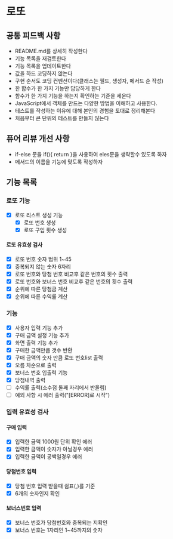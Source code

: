 # 로또

## 공통 피드백 사항

- README.md를 상세히 작성한다
- 기능 목록을 재검토한다
- 기능 목록을 업데이트한다
- 값을 하드 코딩하지 않는다
- 구현 순서도 코딩 컨벤션이다(클래스는 필드, 생성자, 메서드 순 작성)
- 한 함수가 한 가지 기능만 담당하게 한다
- 함수가 한 가지 기능을 하는지 확인하는 기준을 세운다
- JavaScript에서 객체를 만드는 다양한 방법을 이해하고 사용한다.
- 테스트를 작성하는 이유에 대해 본인의 경험을 토대로 정리해본다
- 처음부터 큰 단위의 테스트를 만들지 않는다

## 퓨어 리뷰 개선 사항

- if-else 문을 if(){ return }을 사용하여 eles문을 생략할수 있도록 하자
- 메서드의 이름을 기능에 맞도록 작성하자

## 기능 목록

### 로또 기능

- [x] 로또 리스트 생성 기능
  - [x] 로또 번호 생성
  - [x] 로또 구입 횟수 생성

#### 로또 유효성 검사

- [x] 로또 번호 숫자 범위 1~45
- [x] 중복되지 않는 숫자 6자리
- [x] 로또 번호와 당첨 번호 비교후 같은 번호의 횟수 출력
- [x] 로또 번호와 보너스 번호 비교후 같은 번호의 횟수 출력
- [x] 순위에 따른 당첨금 계산
- [x] 순위에 따른 수익률 계산

### 기능

- [x] 사용자 입력 기능 추가
- [x] 구매 금액 설정 기능 추가
- [x] 화면 출력 기능 추가
- [x] 구매한 금액만큼 갯수 반환
- [x] 구매 금액의 숫자 만큼 로또 번호list 출력
- [x] 오름 차순으로 출력
- [x] 보너스 번호 입출력 기능
- [x] 당첨내역 출력
- [ ] 수익률 출력(소수점 둘째 자리에서 반올림)
- [ ] 예외 사항 시 에러 출력("[ERROR]로 시작")

### 입력 유효성 검사

#### 구매 입력

- [x] 입력한 금액 1000원 단위 확인 에러
- [x] 입력한 금액이 숫자가 아닐경우 에러
- [x] 입력한 금액이 공백일경우 에러

#### 당첨번호 입력

- [x] 당첨 번호 입력 받을때 쉼표(,)를 기준
- [x] 6개의 숫자인지 확인

#### 보너스번호 입력

- [x] 보너스 번호가 당첨번호와 중복되는 지확인
- [x] 보너스 번호는 1자리인 1~45까지의 숫자
